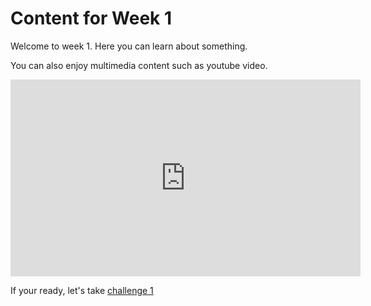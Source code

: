 # Content for Week 1

Welcome to week 1. Here you can learn about something.

You can also enjoy multimedia content such as youtube video.

<iframe width="560" height="315" src="https://www.youtube.com/embed/A4vNRIgvyH0" frameborder="0" allowfullscreen></iframe>

If your ready, let's take [challenge 1](challenges/one.md)
